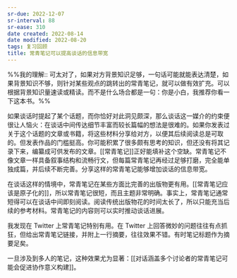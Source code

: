 ```yaml
---
sr-due: 2022-12-07
sr-interval: 88
sr-ease: 310
date created: 2022-08-14
date modified: 2022-08-20
tags: 复习回顾
title: 常青笔记可以提高谈话的信息带宽
---
```


%%我的理解:: 可太对了，如果对方背景知识足够，一句话可能就能表达清楚，如果背景知识不够，则针对某些观点的跳转出的常青笔记，就可以做有效扩充。可以根据背景知识量速读或精读。而不是什么场合都是一句：你是小白，我推荐你看一下这本书。%%

如果谈话时提起了某个话题，而你恰好对此洞见颇深，那么谈话这一媒介的约束便很让人恼火：在谈话中间传达细节丰富而较长篇幅的想法是很难的。如果你发表过关于这个话题的文章或书籍，将这些材料分享给对方，以便其后续阅读总是可取的。但发表作品的门槛挺高。你可能积累了很多颇有思考的知识，但还没有将其记录下来，编纂成可供发布的文章。[[常青笔记]]正好能填补这个空缺。常青笔记不像文章一样具备叙事结构和流畅行文，但每篇常青笔记再经过足够打磨，完全能单独成篇，并后续不断完善。分享这样的常青笔记能够增加谈话的信息带宽。

在谈话这样的情境中，常青笔记在某些方面比完善的出版物更有用。[[常青笔记应该是原子化的]]，所以常青笔记很短，而且主题非常明确。事实上，常青笔记通常短得可以在谈话中间即刻阅读。阅读传统出版物花的时间太长了，所以只能充当后续的参考材料。常青笔记的内容则可以实时推动谈话进展。

我发现在 Twitter 上常青笔记特别有用。在 Twitter 上回答微妙的问题往往有点抓狂，但给出常青笔记链接，并附上一行摘要，往往效果不错。有时笔记标题作为摘要足矣。

一旦涉及到多人的笔记，这种效果尤为显著：[[对话涵盖多个讨论者的常青笔记可能会促进协作意义构建]]。
